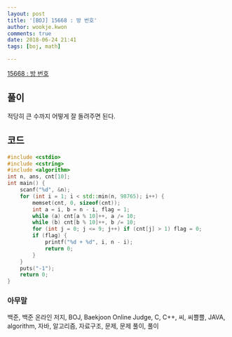 ```yaml
---
layout: post
title: '[BOJ] 15668 : 방 번호'
author: wookje.kwon
comments: true
date: 2018-06-24 21:41
tags: [boj, math]

---
```


[15668 : 방 번호](https://www.acmicpc.net/problem/15668)  

## 풀이

적당히 큰 수까지 어떻게 잘 돌려주면 된다.

## 코드

```cpp
#include <cstdio>
#include <cstring>
#include <algorithm>
int n, ans, cnt[10];
int main() {
    scanf("%d", &n);
    for (int i = 1; i < std::min(n, 98765); i++) {
        memset(cnt, 0, sizeof(cnt));
        int a = i, b = n - i, flag = 1;
        while (a) cnt[a % 10]++, a /= 10;
        while (b) cnt[b % 10]++, b /= 10;
        for (int j = 0; j <= 9; j++) if (cnt[j] > 1) flag = 0;
        if (flag) { 
            printf("%d + %d", i, n - i);
            return 0;
        }
    }
    puts("-1");
    return 0;
}
```

### 아무말  
백준, 백준 온라인 저지, BOJ, Baekjoon Online Judge, C, C++, 씨, 씨쁠쁠, JAVA, algorithm, 자바, 알고리즘, 자료구조, 문제, 문제 풀이, 풀이
